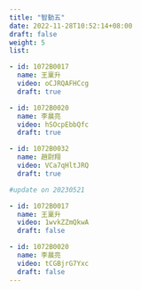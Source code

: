 ```yaml
---
title: "智動五"
date: 2022-11-28T10:52:14+08:00
draft: false
weight: 5
list:

- id: 1072B0017
  name: 王稟升
  video: oCJRQAFHCcg
  draft: true

- id: 1072B0020
  name: 李晨亮
  video: hSOcpEbbQfc
  draft: true

- id: 1072B0032
  name: 趙尉翔
  video: VCa7qHltJRQ
  draft: true

#update on 20230521

- id: 1072B0017
  name: 王稟升
  video: 1wvkZZmQkwA
  draft: false

- id: 1072B0020
  name: 李晨亮
  video: tCGBjrG7Yxc
  draft: false
---
```

